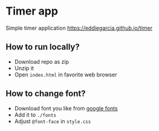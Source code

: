 # Timer app
Simple timer application https://eddiegarcia.github.io/timer

## How to run locally?
- Download repo as zip
- Unzip it
- Open `index.html` in favorite web browser

## How to change font?
- Download font you like from [google fonts](https://fonts.google.com/?preview.text=1234567890&preview.text_type=custom)
- Add it to `./fonts`
- Adjust `@font-face` in `style.css`
